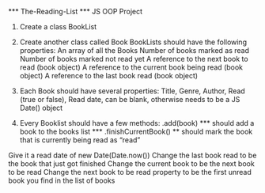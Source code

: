 *** The-Reading-List ***
JS OOP Project


1. Create a class BookList

2. Create another class called Book
  BookLists should have the following properties:
  An array of all the Books
  Number of books marked as read
  Number of books marked not read yet
  A reference to the next book to read (book object)
  A reference to the current book being read (book object)
  A reference to the last book read (book object)

3. Each Book should have several properties:
    Title, Genre, Author, Read (true or false), Read date, can be blank, otherwise needs to be a JS Date() object

4. Every Booklist should have a few methods:
   .add(book) *** should add a book to the books list *** .finishCurrentBook() ** should mark the book that is currently being read as “read”

Give it a read date of new Date(Date.now())
Change the last book read to be the book that just got finished
Change the current book to be the next book to be read
Change the next book to be read property to be the first unread book you find in the list of books
